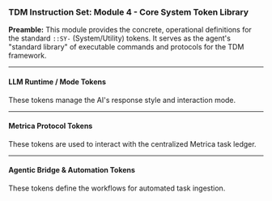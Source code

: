 ### **TDM Instruction Set: Module 4 - Core System Token Library**

**Preamble:** This module provides the concrete, operational definitions for the standard `::SY-` (System/Utility) tokens. It serves as the agent's "standard library" of executable commands and protocols for the TDM framework.

---

#### **LLM Runtime / Mode Tokens**

These tokens manage the AI's response style and interaction mode.

---

#### **Metrica Protocol Tokens**

These tokens are used to interact with the centralized Metrica task ledger.

---

#### **Agentic Bridge & Automation Tokens**

These tokens define the workflows for automated task ingestion.